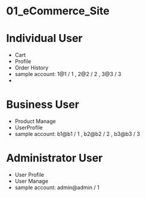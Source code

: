 # 01_eCommerce_Site

# Individual User
 - Cart
- Profile
- Order History
- sample account: 1@1 / 1 , 2@2 / 2 , 3@3 / 3
- 
# Business User
- Product Manage 
- UserProfile
- sample account: b1@b1 / 1 , b2@b2 / 2 , b3@b3 / 3

# Administrator User 
- User Profile
- User Manage
- sample account: admin@admin / 1
